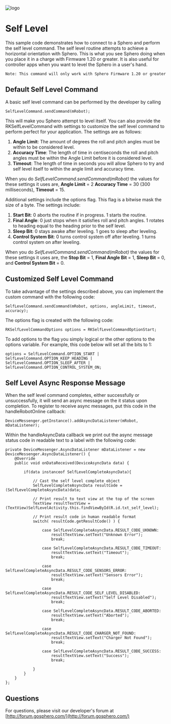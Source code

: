![logo](http://update.orbotix.com/developer/sphero-small.png)



# Self Level

This sample code demonstrates how to connect to a Sphero and perform the self level command.  The self level routine attempts to achieve a horizontal orientation with Sphero.  This is what you see Sphero doing when you place it in a charge with Firmware 1.20 or greater.  It is also useful for controller apps when you want to level the Sphero in a user's hand.

	Note: This command will only work with Sphero Firmware 1.20 or greater

## Default Self Level Command

A basic self level command can be performed by the developer by calling 

	SelfLevelCommand.sendCommand(mRobot);
	
This will make you Sphero attempt to level itself.  You can also provide the RKSelfLevelCommand with settings to customize the self level command to perform perfect for your application.  The settings are as follows:

1. **Angle Limit**: The amount of degrees the roll and pitch angles must be within to be considered level.
2. **Accuracy Time**: The length of time in centiseconds the roll and pitch angles must be within the Angle Limit before it is considered level. 
3. **Timeout**: The length of time in seconds you will allow Sphero to try and self level itself to within the angle limit and accuracy time.

When you do *SelfLevelCommand.sendCommand(mRobot)* the values for these settings it uses are, **Angle Limit** = 2 **Accuracy Time** = 30 (300 milliseconds), **Timeout** = 15.

Additional settings include the options flag.  This flag is a bitwise mask the size of a byte.  The settings include:

1. **Start Bit**: 0 aborts the routine if in progress. 1 starts the routine.
2. **Final Angle**: 0 just stops when it satisfies roll and pitch angles. 1 rotates to heading equal to the heading prior to the self level.
3. **Sleep Bit**: 0 stays awake after leveling. 1 goes to sleep after leveling.
4. **Control System Bit**: 0 turns control system off after leveling. 1 turns control system on after leveling.

When you do *SelfLevelCommand.sendCommand(mRobot)* the values for these settings it uses are, the **Stop Bit** = 1, **Final Angle Bit** = 1, **Sleep Bit** = 0, and **Control System Bit** = 0.

## Customized Self Level Command

To take advantage of the settings described above, you can implement the custom command with the following code:

	SelfLevelCommand.sendCommand(mRobot, options, angleLimit, timeout, accuracy);
	
The options flag is created with the following code:

	RKSelfLevelCommandOptions options = RKSelfLevelCommandOptionStart;
	
To add options to the flag you simply logical or the other options to the options variable.  For example, this code below will set all the bits to 1:

	options = SelfLevelCommand.OPTION_START | SelfLevelCommand.OPTION_KEEP_HEADING |			  SelfLevelCommand.OPTION_SLEEP_AFTER | SelfLevelCommand.OPTION_CONTROL_SYSTEM_ON;
	
## Self Level Async Response Message

When the self level command completes, either successfully or unsuccessfully, it will send an async message on the it status upon completion.  To register to receive async messages, put this code in the handleRobotOnline callback:

	DeviceMessenger.getInstance().addAsyncDataListener(mRobot, mDataListener);
   
Within the handleAsyncData callback we print out the async message status code in readable text to a label with the following code:

    private DeviceMessenger.AsyncDataListener mDataListener = new DeviceMessenger.AsyncDataListener() {
        @Override
        public void onDataReceived(DeviceAsyncData data) {

            if(data instanceof SelfLevelCompleteAsyncData){

                // Cast the self level complete object
                SelfLevelCompleteAsyncData resultCode = (SelfLevelCompleteAsyncData)data;

                // Print result to text view at the top of the screen
                TextView resultTextView = (TextView)SelfLevelActivity.this.findViewById(R.id.txt_self_level);

                // Print result code in human readable format
                switch( resultCode.getResultCode() ) {

                    case SelfLevelCompleteAsyncData.RESULT_CODE_UKNOWN:
                        resultTextView.setText("Unknown Error");
                        break;

                    case SelfLevelCompleteAsyncData.RESULT_CODE_TIMEOUT:
                        resultTextView.setText("Timeout");
                        break;

                    case SelfLevelCompleteAsyncData.RESULT_CODE_SENSORS_ERROR:
                        resultTextView.setText("Sensors Error");
                        break;

                    case SelfLevelCompleteAsyncData.RESULT_CODE_SELF_LEVEL_DISABLED:
                        resultTextView.setText("Self Level Disabled");
                        break;

                    case SelfLevelCompleteAsyncData.RESULT_CODE_ABORTED:
                        resultTextView.setText("Aborted");
                        break;
                        
                    case SelfLevelCompleteAsyncData.RESULT_CODE_CHARGER_NOT_FOUND:
                    	resultTextView.setText("Charger Not Found");
                        break;
                        
                    case SelfLevelCompleteAsyncData.RESULT_CODE_SUCCESS:
                        resultTextView.setText("Success");
                        break;

                }
            }
        }
    };

## Questions

For questions, please visit our developer's forum at [http://forum.gosphero.com/](http://forum.gosphero.com/)

	 




